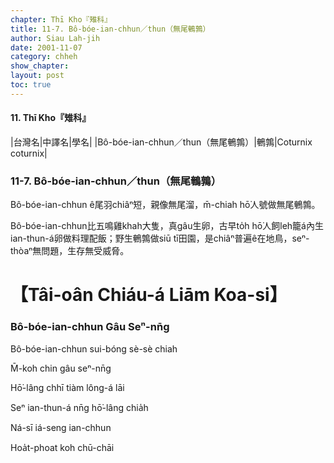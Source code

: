 ```yaml
---
chapter: Thī Kho『雉科』
title: 11-7. Bô-bóe-ian-chhun／thun（無尾鵪鶉）
author: Siau Lah-jih
date: 2001-11-07
category: chheh
show_chapter: 
layout: post
toc: true
---
```


#### 11. Thī Kho『雉科』

|台灣名|中譯名|學名|
|Bô-bóe-ian-chhun／thun（無尾鵪鶉）|鵪鶉|Coturnix coturnix|


### 11-7. Bô-bóe-ian-chhun／thun（無尾鵪鶉）


Bô-bóe-ian-chhun ê尾羽chiâⁿ短，親像無尾溜，m̄-chiah hō͘人號做無尾鵪鶉。

Bô-bóe-ian-chhun比五鳴雞khah大隻，真gâu生卵，古早to̍h hō͘人飼leh籠á內生ian-thun-á卵做料理配飯；野生鵪鶉做siū tī田園，是chiâⁿ普遍ê在地鳥，seⁿ-thòaⁿ無問題，生存無受威脅。



# 【Tâi-oân Chiáu-á Liām Koa-si】

### **Bô-bóe-ian-chhun Gâu Seⁿ-nn̄g**

Bô-bóe-ian-chhun sui-bóng sè-sè chiah

M̄-koh chin gâu seⁿ-nn̄g

Hō͘-lâng chhī tiàm lông-á lāi

Seⁿ ian-thun-á nn̄g hō͘-lâng chia̍h

Ná-sī iá-seng ian-chhun

Hoa̍t-phoat koh chū-chāi


